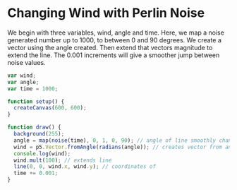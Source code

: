 # Changing Wind with Perlin Noise

We begin with three variables, wind, angle and time. Here, we map a noise generated number up to 1000, to between 0 and 90 degrees. We create a vector using the angle created. Then extend that vectors magnitude to extend the line. The 0.001 increments will give a smoother jump between noise values.

``` js
var wind;
var angle;
var time = 1000;

function setup() {
  createCanvas(600, 600);
}

function draw() {
  background(255);
  angle = map(noise(time), 0, 1, 0, 90); // angle of line smoothly changes
  wind = p5.Vector.fromAngle(radians(angle)); // creates vector from angle
  console.log(wind);
  wind.mult(100); // extends line
  line(0, 0, wind.x, wind.y); // coordinates of 
  time += 0.001;
}
```